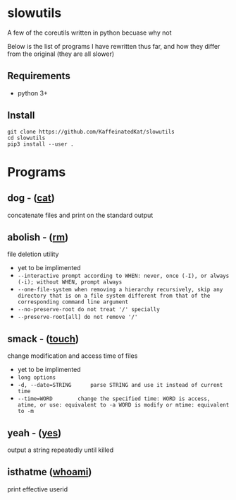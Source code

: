 # slowutils
A few of the coreutils written in python becuase why not

Below is the list of programs I have rewritten thus far, and how they differ from the original (they are all slower)

## Requirements

* python 3+

## Install

```
git clone https://github.com/KaffeinatedKat/slowutils
cd slowutils
pip3 install --user .
```

# Programs

## dog - ([cat](https://github.com/coreutils/coreutils/blob/master/src/cat.c))
concatenate files and print on the standard output

## abolish - ([rm](https://github.com/coreutils/coreutils/blob/master/src/rm.c))
file deletion utility

* yet to be implimented
* `--interactive prompt according to WHEN: never, once (-I), or always (-i); without WHEN, prompt always`
* `--one-file-system when removing a hierarchy recursively, skip any directory that is on a file system different from that of the corresponding command line argument`
* `--no-preserve-root do not treat '/' specially`
* `--preserve-root[all] do not remove '/'`

## smack - ([touch](https://github.com/coreutils/coreutils/blob/master/src/touch.c))
change modification and access time of files

* yet to be implimented
* `long options`
* `-d, --date=STRING      parse STRING and use it instead of current time`
* `--time=WORD        change the specified time:
                           WORD is access, atime, or use: equivalent to -a
                           WORD is modify or mtime: equivalent to -m`

## yeah - ([yes](https://github.com/coreutils/coreutils/blob/master/src/yes.c))
output a string repeatedly until killed

## isthatme ([whoami](https://github.com/coreutils/coreutils/blob/master/src/whoami.c))
print effective userid
